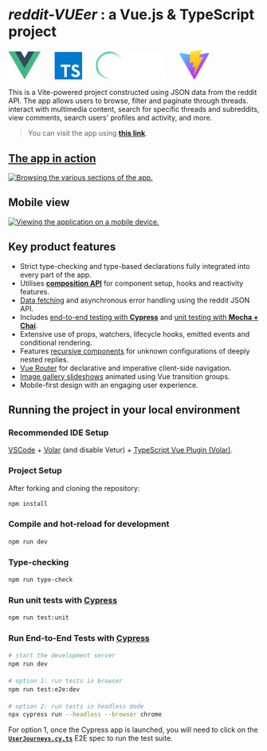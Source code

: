 # ***reddit-VUEer*** : a Vue.js & TypeScript project
<p float="left">
  <img src="./src/assets/images/logo.svg" width="65" />
  &nbsp;&nbsp;&nbsp;&nbsp;&nbsp;
  <img src="./src/assets/images/ts.svg" width="55" />
  &nbsp;&nbsp;&nbsp;&nbsp;&nbsp;
  <img src="./src/assets/images/cy.svg" width="140" />
  &nbsp;&nbsp;&nbsp;&nbsp;&nbsp;
  <img src="./src/assets/images/vitejs.svg" width="60" /> 
</p>

This is a Vite-powered project constructed using JSON data from the reddit API. The app allows users to browse, filter and paginate through threads. interact with multimedia content, search for specific threads and subreddits, view comments, search users' profiles and activity, and more. 

> You can visit the app using **[this link](https://vuer.netlify.app)**.

## [The app in action](https://vuer.netlify.app/)
[<img src="./src/assets/screenshots/peek-demo.gif" width="700" alt="Browsing the various sections of the app."/>](https://vuer.netlify.app/)

## Mobile view

[<img src='./src/assets/screenshots/mobile-peek-demo.gif' width="300" alt="Viewing the application on a mobile device."/>](https://vuer.netlify.app/)

## Key product features
- Strict type-checking and type-based declarations fully integrated into every part of the app.
- Utilises [**composition API**](https://vuejs.org/guide/extras/composition-api-faq.html) for component setup, hooks and reactivity features.
- [Data fetching](/src/utils/apiRequests.ts) and asynchronous error handling using the reddit JSON API.
- Includes [end-to-end testing with **Cypress**](/cypress/e2e/UserJourneys.cy.ts) and [unit testing with **Mocha + Chai**](/src/components/__tests__/unit-tests.cy.ts).
- Extensive use of props, watchers, lifecycle hooks, emitted events and conditional rendering.
- Features [recursive components](/src/components/NestedReplies.vue) for unknown configurations of deeply nested replies.
- [Vue Router](/src/router/index.ts) for declarative and imperative client-side navigation.
- [Image gallery slideshows](/src/assets/screenshots/gallery.gif) animated using Vue transition groups.
- Mobile-first design with an engaging user experience.


## Running the project in your local environment
### Recommended IDE Setup

[VSCode](https://code.visualstudio.com/) + [Volar](https://marketplace.visualstudio.com/items?itemName=Vue.volar) (and disable Vetur) + [TypeScript Vue Plugin (Volar)](https://marketplace.visualstudio.com/items?itemName=Vue.vscode-typescript-vue-plugin).

### Project Setup
After forking and cloning the repository:
```sh
npm install
```

### Compile and hot-reload for development

```sh
npm run dev
```

### Type-checking

```sh
npm run type-check
```

### Run unit tests with [Cypress](https://www.cypress.io/)

```sh
npm run test:unit
```

### Run End-to-End Tests with [Cypress](https://www.cypress.io/)

```sh
# start the development server
npm run dev

# option 1: run tests in browser
npm run test:e2e:dev

# option 2: run tests in headless mode
npx cypress run --headless --browser chrome
```
For option 1, once the Cypress app is launched, you will need to click on the **[```UserJourneys.cy.ts```](/cypress/e2e/UserJourneys.cy.ts)** E2E spec to run the test suite.